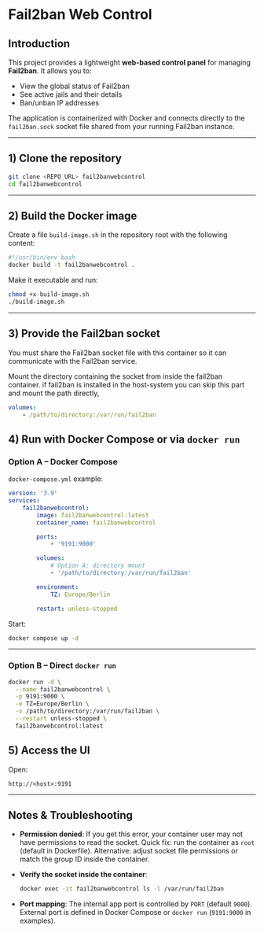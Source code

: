 # Fail2ban Web Control

## Introduction

This project provides a lightweight **web-based control panel** for managing **Fail2ban**.
It allows you to:

-   View the global status of Fail2ban
-   See active jails and their details
-   Ban/unban IP addresses

The application is containerized with Docker and connects directly to the `fail2ban.sock` socket file shared from your running Fail2ban instance.

---

## 1) Clone the repository

```bash
git clone <REPO_URL> fail2banwebcontrol
cd fail2banwebcontrol
```

---

## 2) Build the Docker image

Create a file `build-image.sh` in the repository root with the following content:

```bash
#!/usr/bin/env bash
docker build -t fail2banwebcontrol .
```

Make it executable and run:

```bash
chmod +x build-image.sh
./build-image.sh
```

---

## 3) Provide the Fail2ban socket

You must share the Fail2ban socket file with this container so it can communicate with the Fail2ban service.

Mount the directory containing the socket from inside the fail2ban container. if fail2ban is installed in the host-system you can skip this part and mount the path directly,

```yaml
volumes:
    - /path/to/directory:/var/run/fail2ban
```

## 4) Run with Docker Compose **or** via `docker run`

### Option A – Docker Compose

`docker-compose.yml` example:

```yaml
version: '3.9'
services:
    fail2banwebcontrol:
        image: fail2banwebcontrol:latest
        container_name: fail2banwebcontrol

        ports:
            - '9191:9000'

        volumes:
            # Option A: directory mount
            - '/path/to/directory:/var/run/fail2ban'

        environment:
            TZ: Europe/Berlin

        restart: unless-stopped
```

Start:

```bash
docker compose up -d
```

---

### Option B – Direct `docker run`

```bash
docker run -d \
  --name fail2banwebcontrol \
  -p 9191:9000 \
  -e TZ=Europe/Berlin \
  -v /path/to/directory:/var/run/fail2ban \
  --restart unless-stopped \
  fail2banwebcontrol:latest
```

## 5) Access the UI

Open:

```
http://<host>:9191
```

---

## Notes & Troubleshooting

-   **Permission denied**: If you get this error, your container user may not have permissions to read the socket.
    Quick fix: run the container as `root` (default in Dockerfile).
    Alternative: adjust socket file permissions or match the group ID inside the container.

-   **Verify the socket inside the container**:

    ```bash
    docker exec -it fail2banwebcontrol ls -l /var/run/fail2ban
    ```

-   **Port mapping**: The internal app port is controlled by `PORT` (default `9000`). External port is defined in Docker Compose or `docker run` (`9191:9000` in examples).
